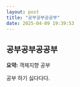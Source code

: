```yaml
---
layout: post
title: "공부공부공공부"
date: 2025-04-09 19:39:53
---
```


## 공부공부공공부

**요약:** 객체지향 공부

공부 하기 싫다다다.
